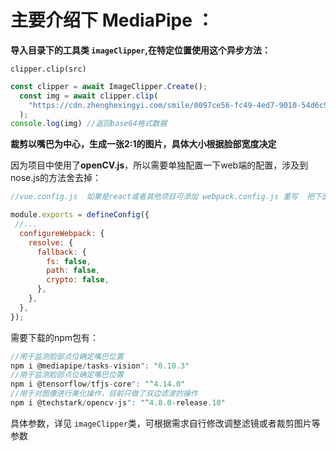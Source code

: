 # 主要介绍下 MediaPipe ：

**导入目录下的工具类 `imageClipper`,在特定位置使用这个异步方法：**

`clipper.clip(src)`

```js
const clipper = await ImageClipper.Create();
  const img = await clipper.clip(
    "https://cdn.zhenghexingyi.com/smile/0097ce56-fc49-4ed7-9010-54d6c945708f.jpg"
  );
console.log(img) //返回base64格式数据
```

**裁剪以嘴巴为中心，生成一张2:1的图片，具体大小根据脸部宽度决定**

因为项目中使用了**openCV.js**，所以需要单独配置一下web端的配置，涉及到nose.js的方法舍去掉：

```js
//vue.config.js  如果是react或者其他项目可添加 webpack.config.js 重写  把下面三个禁掉就不会报错

module.exports = defineConfig({
 //...
  configureWebpack: {
    resolve: {
      fallback: {
        fs: false,
        path: false,
        crypto: false,
      },
    },
  },
});
```

需要下载的npm包有：

```js
//用于监测脸部点位确定嘴巴位置
npm i @mediapipe/tasks-vision": "0.10.3"
//用于监测脸部点位确定嘴巴位置
npm i @tensorflow/tfjs-core": "^4.14.0"
//用于对图像进行美化操作，目前只做了双边滤波的操作
npm i @techstark/opencv-js": "^4.8.0-release.10"

```

具体参数，详见 `imageClipper`类，可根据需求自行修改调整滤镜或者裁剪图片等参数